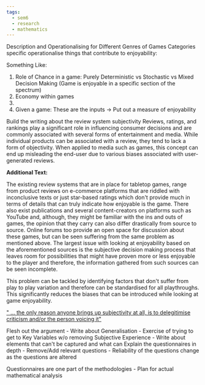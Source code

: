 ```yaml
---
tags:
  - sem6
  - research
  - mathematics
---
```


Description and Operationalising for Different Genres of Games 
Categories specific operationalise things that contribute to enjoyability:

Something Like:
1. Role of Chance in a game: Purely Deterministic vs Stochastic vs Mixed Decision Making (Game is enjoyable in a specific section of the spectrum)
2. Economy within games
3. 
4. Given a game: These are the inputs -> Put out a measure of enjoyability

Build the writing about the review system subjectivity
	Reviews, ratings, and rankings play a significant role in influencing consumer decisions and are commonly associated with several forms of entertainment and media. While individual products can be associated with a review, they tend to lack a form of objectivity. When applied to media such as games, this concept can end up misleading the end-user due to various biases associated with user-generated reviews.
	
**Additional Text:**

The existing review systems that are in place for tabletop games, range from product reviews on e-commerce platforms that are riddled with inconclusive texts or just star-based ratings which don't provide much in terms of details that can truly indicate how enjoyable is the game. There also exist publications and several content-creators on platforms such as YouTube and, although, they might be familiar with the ins and outs of games, the opinion that they carry can also differ drastically from source to source. Online forums too provide an open space for discussion about these games, but can be seen suffering from the same problem as mentioned above. The largest issue with looking at enjoyability based on the aforementioned sources is the subjective decision making process that leaves room for possibilities that might have proven more or less enjoyable to the player and therefore, the information gathered from such sources can be seen incomplete. 

This problem can be tackled by identifying factors that don't suffer from play to play variation and therefore can be standardised for all playthroughs. This significantly reduces the biases that can be introduced while looking at game enjoyability. 

[" ... the only reason anyone brings up subjectivity at all, is to delegitimise criticism and/or the person voicing it"](https://boardgamegeek.com/blogpost/85475/game-criticism-no-place-subjectivity)



Flesh out the argument - Write about Generalisation - Exercise of trying to get to Key Variables w/o removing Subjective Experience - Write about elements that can't be captured and what can
Explain the questionnaires in depth - Remove/Add relevant questions - Reliability of the questions change as the questions are altered

Questionnaires are one part of the methodologies - Plan for actual mathematical analysis 
